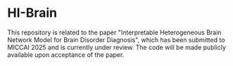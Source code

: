 # HI-Brain
This repository is related to the paper "Interpretable Heterogeneous Brain Network Model for Brain Disorder Diagnosis", which has been submitted to MICCAI 2025 and is currently under review. 
The code will be made publicly available upon acceptance of the paper.
